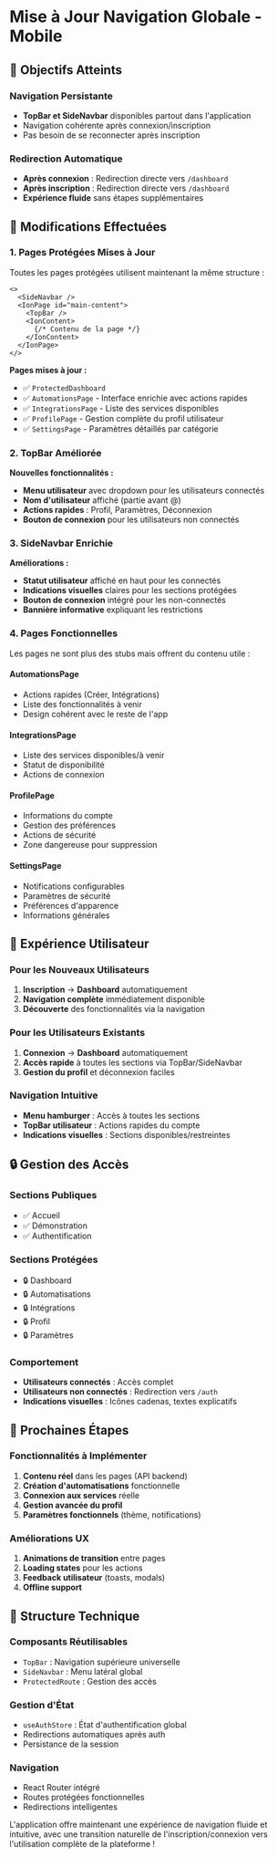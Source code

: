 # Mise à Jour Navigation Globale - Mobile

## 🎯 Objectifs Atteints

### Navigation Persistante
- **TopBar et SideNavbar** disponibles partout dans l'application
- Navigation cohérente après connexion/inscription
- Pas besoin de se reconnecter après inscription

### Redirection Automatique
- **Après connexion** : Redirection directe vers `/dashboard`
- **Après inscription** : Redirection directe vers `/dashboard`
- **Expérience fluide** sans étapes supplémentaires

## 🔄 Modifications Effectuées

### 1. Pages Protégées Mises à Jour
Toutes les pages protégées utilisent maintenant la même structure :

```tsx
<>
  <SideNavbar />
  <IonPage id="main-content">
    <TopBar />
    <IonContent>
      {/* Contenu de la page */}
    </IonContent>
  </IonPage>
</>
```

**Pages mises à jour :**
- ✅ `ProtectedDashboard`
- ✅ `AutomationsPage` - Interface enrichie avec actions rapides
- ✅ `IntegrationsPage` - Liste des services disponibles
- ✅ `ProfilePage` - Gestion complète du profil utilisateur
- ✅ `SettingsPage` - Paramètres détaillés par catégorie

### 2. TopBar Améliorée
**Nouvelles fonctionnalités :**
- **Menu utilisateur** avec dropdown pour les utilisateurs connectés
- **Nom d'utilisateur** affiché (partie avant @)
- **Actions rapides** : Profil, Paramètres, Déconnexion
- **Bouton de connexion** pour les utilisateurs non connectés

### 3. SideNavbar Enrichie
**Améliorations :**
- **Statut utilisateur** affiché en haut pour les connectés
- **Indications visuelles** claires pour les sections protégées
- **Bouton de connexion** intégré pour les non-connectés
- **Bannière informative** expliquant les restrictions

### 4. Pages Fonctionnelles
Les pages ne sont plus des stubs mais offrent du contenu utile :

#### AutomationsPage
- Actions rapides (Créer, Intégrations)
- Liste des fonctionnalités à venir
- Design cohérent avec le reste de l'app

#### IntegrationsPage
- Liste des services disponibles/à venir
- Statut de disponibilité
- Actions de connexion

#### ProfilePage
- Informations du compte
- Gestion des préférences
- Actions de sécurité
- Zone dangereuse pour suppression

#### SettingsPage
- Notifications configurables
- Paramètres de sécurité
- Préférences d'apparence
- Informations générales

## 🎨 Expérience Utilisateur

### Pour les Nouveaux Utilisateurs
1. **Inscription** → **Dashboard** automatiquement
2. **Navigation complète** immédiatement disponible
3. **Découverte** des fonctionnalités via la navigation

### Pour les Utilisateurs Existants
1. **Connexion** → **Dashboard** automatiquement
2. **Accès rapide** à toutes les sections via TopBar/SideNavbar
3. **Gestion du profil** et déconnexion faciles

### Navigation Intuitive
- **Menu hamburger** : Accès à toutes les sections
- **TopBar utilisateur** : Actions rapides du compte
- **Indications visuelles** : Sections disponibles/restreintes

## 🔒 Gestion des Accès

### Sections Publiques
- ✅ Accueil
- ✅ Démonstration
- ✅ Authentification

### Sections Protégées
- 🔒 Dashboard
- 🔒 Automatisations
- 🔒 Intégrations  
- 🔒 Profil
- 🔒 Paramètres

### Comportement
- **Utilisateurs connectés** : Accès complet
- **Utilisateurs non connectés** : Redirection vers `/auth`
- **Indications visuelles** : Icônes cadenas, textes explicatifs

## 🎯 Prochaines Étapes

### Fonctionnalités à Implémenter
1. **Contenu réel** dans les pages (API backend)
2. **Création d'automatisations** fonctionnelle
3. **Connexion aux services** réelle
4. **Gestion avancée du profil**
5. **Paramètres fonctionnels** (thème, notifications)

### Améliorations UX
1. **Animations de transition** entre pages
2. **Loading states** pour les actions
3. **Feedback utilisateur** (toasts, modals)
4. **Offline support**

## 🔧 Structure Technique

### Composants Réutilisables
- `TopBar` : Navigation supérieure universelle
- `SideNavbar` : Menu latéral global
- `ProtectedRoute` : Gestion des accès

### Gestion d'État
- `useAuthStore` : État d'authentification global
- Redirections automatiques après auth
- Persistance de la session

### Navigation
- React Router intégré
- Routes protégées fonctionnelles
- Redirections intelligentes

L'application offre maintenant une expérience de navigation fluide et intuitive, avec une transition naturelle de l'inscription/connexion vers l'utilisation complète de la plateforme !